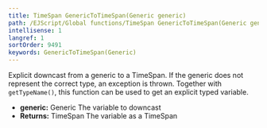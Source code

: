 ```yaml
---
title: TimeSpan GenericToTimeSpan(Generic generic)
path: /EJScript/Global functions/TimeSpan GenericToTimeSpan(Generic generic)
intellisense: 1
langref: 1
sortOrder: 9491
keywords: GenericToTimeSpan(Generic)
---
```



Explicit downcast from a generic to a TimeSpan. If the generic does not represent the correct type, an exception is thrown. Together with `getTypeName()`, this function can be used to get an explicit typed variable.



* **generic:** Generic The variable to downcast
* **Returns:** TimeSpan The variable as a TimeSpan


